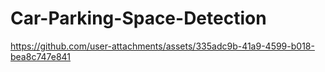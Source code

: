 # Car-Parking-Space-Detection


https://github.com/user-attachments/assets/335adc9b-41a9-4599-b018-bea8c747e841

